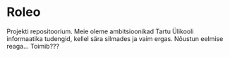 Roleo
=====

Projekti repositoorium.
Meie oleme ambitsioonikad Tartu Ülikooli informaatika tudengid, kellel sära silmades ja vaim ergas.
Nõustun eelmise reaga...
Toimib???
